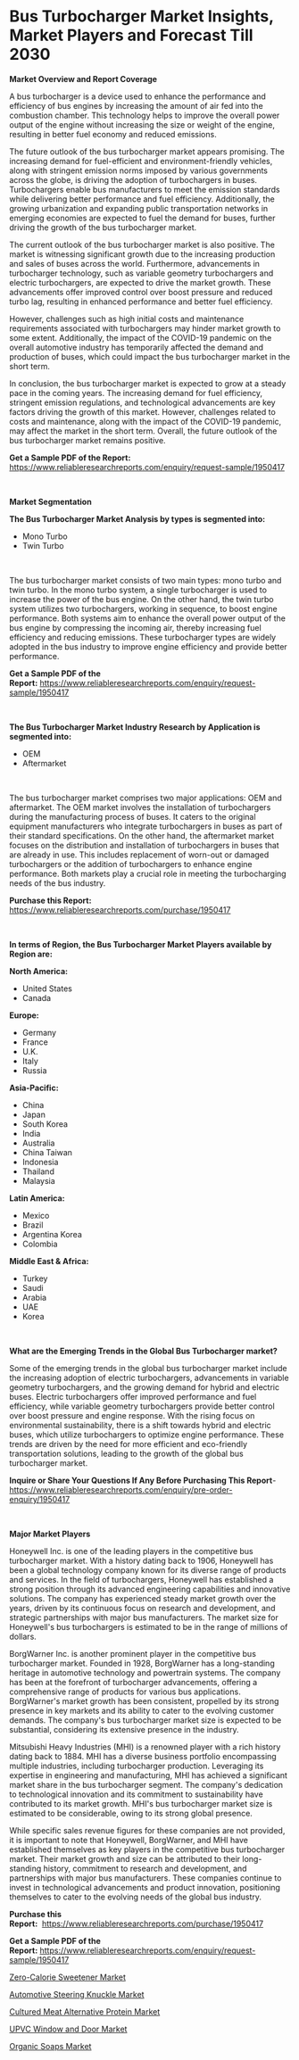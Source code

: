 <p><h1>Bus Turbocharger Market Insights, Market Players and Forecast Till 2030</h1></p><p><strong>Market Overview and Report Coverage</strong></p>
<p><p>A bus turbocharger is a device used to enhance the performance and efficiency of bus engines by increasing the amount of air fed into the combustion chamber. This technology helps to improve the overall power output of the engine without increasing the size or weight of the engine, resulting in better fuel economy and reduced emissions.</p><p>The future outlook of the bus turbocharger market appears promising. The increasing demand for fuel-efficient and environment-friendly vehicles, along with stringent emission norms imposed by various governments across the globe, is driving the adoption of turbochargers in buses. Turbochargers enable bus manufacturers to meet the emission standards while delivering better performance and fuel efficiency. Additionally, the growing urbanization and expanding public transportation networks in emerging economies are expected to fuel the demand for buses, further driving the growth of the bus turbocharger market.</p><p>The current outlook of the bus turbocharger market is also positive. The market is witnessing significant growth due to the increasing production and sales of buses across the world. Furthermore, advancements in turbocharger technology, such as variable geometry turbochargers and electric turbochargers, are expected to drive the market growth. These advancements offer improved control over boost pressure and reduced turbo lag, resulting in enhanced performance and better fuel efficiency.</p><p>However, challenges such as high initial costs and maintenance requirements associated with turbochargers may hinder market growth to some extent. Additionally, the impact of the COVID-19 pandemic on the overall automotive industry has temporarily affected the demand and production of buses, which could impact the bus turbocharger market in the short term.</p><p>In conclusion, the bus turbocharger market is expected to grow at a steady pace in the coming years. The increasing demand for fuel efficiency, stringent emission regulations, and technological advancements are key factors driving the growth of this market. However, challenges related to costs and maintenance, along with the impact of the COVID-19 pandemic, may affect the market in the short term. Overall, the future outlook of the bus turbocharger market remains positive.</p></p>
<p><strong>Get a Sample PDF of the Report:</strong> <a href="https://www.reliableresearchreports.com/enquiry/request-sample/1950417">https://www.reliableresearchreports.com/enquiry/request-sample/1950417</a></p>
<p>&nbsp;</p>
<p><strong>Market Segmentation</strong></p>
<p><strong>The Bus Turbocharger Market Analysis by types is segmented into:</strong></p>
<p><ul><li>Mono Turbo</li><li>Twin Turbo</li></ul></p>
<p>&nbsp;</p>
<p><p>The bus turbocharger market consists of two main types: mono turbo and twin turbo. In the mono turbo system, a single turbocharger is used to increase the power of the bus engine. On the other hand, the twin turbo system utilizes two turbochargers, working in sequence, to boost engine performance. Both systems aim to enhance the overall power output of the bus engine by compressing the incoming air, thereby increasing fuel efficiency and reducing emissions. These turbocharger types are widely adopted in the bus industry to improve engine efficiency and provide better performance.</p></p>
<p><strong>Get a Sample PDF of the Report:</strong>&nbsp;<a href="https://www.reliableresearchreports.com/enquiry/request-sample/1950417">https://www.reliableresearchreports.com/enquiry/request-sample/1950417</a></p>
<p>&nbsp;</p>
<p><strong>The Bus Turbocharger Market Industry Research by Application is segmented into:</strong></p>
<p><ul><li>OEM</li><li>Aftermarket</li></ul></p>
<p>&nbsp;</p>
<p><p>The bus turbocharger market comprises two major applications: OEM and aftermarket. The OEM market involves the installation of turbochargers during the manufacturing process of buses. It caters to the original equipment manufacturers who integrate turbochargers in buses as part of their standard specifications. On the other hand, the aftermarket market focuses on the distribution and installation of turbochargers in buses that are already in use. This includes replacement of worn-out or damaged turbochargers or the addition of turbochargers to enhance engine performance. Both markets play a crucial role in meeting the turbocharging needs of the bus industry.</p></p>
<p><strong>Purchase this Report:</strong>&nbsp; <a href="https://www.reliableresearchreports.com/purchase/1950417">https://www.reliableresearchreports.com/purchase/1950417</a></p>
<p>&nbsp;</p>
<p><strong>In terms of Region, the Bus Turbocharger Market Players available by Region are:</strong></p>
<p>
    <p> <strong> North America: </strong>
        <ul>
            <li>United States</li>
            <li>Canada</li>
        </ul>
        </p> 
    <p> <strong> Europe: </strong>
        <ul>
            <li>Germany</li>
            <li>France</li>
            <li>U.K.</li>
            <li>Italy</li>
            <li>Russia</li>
        </ul>
        </p> 
    <p> <strong> Asia-Pacific: </strong>
        <ul>
            <li>China</li>
            <li>Japan</li>
            <li>South Korea</li>
            <li>India</li>
            <li>Australia</li>
            <li>China Taiwan</li>
            <li>Indonesia</li>
            <li>Thailand</li>
            <li>Malaysia</li>
        </ul>
        </p> 
    <p> <strong> Latin America: </strong>
        <ul>
            <li>Mexico</li>
            <li>Brazil</li>
            <li>Argentina Korea</li>
            <li>Colombia</li>
        </ul>
        </p> 
    <p> <strong> Middle East & Africa: </strong>
        <ul>
            <li>Turkey</li>
            <li>Saudi</li>
            <li>Arabia</li>
            <li>UAE</li>
            <li>Korea</li>
        </ul>
    </p>
    </p>
<p>&nbsp;</p>
<p><strong>What are the Emerging Trends in the Global Bus Turbocharger market?</strong></p>
<p><p>Some of the emerging trends in the global bus turbocharger market include the increasing adoption of electric turbochargers, advancements in variable geometry turbochargers, and the growing demand for hybrid and electric buses. Electric turbochargers offer improved performance and fuel efficiency, while variable geometry turbochargers provide better control over boost pressure and engine response. With the rising focus on environmental sustainability, there is a shift towards hybrid and electric buses, which utilize turbochargers to optimize engine performance. These trends are driven by the need for more efficient and eco-friendly transportation solutions, leading to the growth of the global bus turbocharger market.</p></p>
<p><strong>Inquire or Share Your Questions If Any Before Purchasing This Report</strong>- <a href="https://www.reliableresearchreports.com/enquiry/pre-order-enquiry/1950417">https://www.reliableresearchreports.com/enquiry/pre-order-enquiry/1950417</a></p>
<p>&nbsp;</p>
<p><strong>Major Market Players</strong></p>
<p><p>Honeywell Inc. is one of the leading players in the competitive bus turbocharger market. With a history dating back to 1906, Honeywell has been a global technology company known for its diverse range of products and services. In the field of turbochargers, Honeywell has established a strong position through its advanced engineering capabilities and innovative solutions. The company has experienced steady market growth over the years, driven by its continuous focus on research and development, and strategic partnerships with major bus manufacturers. The market size for Honeywell's bus turbochargers is estimated to be in the range of millions of dollars.</p><p>BorgWarner Inc. is another prominent player in the competitive bus turbocharger market. Founded in 1928, BorgWarner has a long-standing heritage in automotive technology and powertrain systems. The company has been at the forefront of turbocharger advancements, offering a comprehensive range of products for various bus applications. BorgWarner's market growth has been consistent, propelled by its strong presence in key markets and its ability to cater to the evolving customer demands. The company's bus turbocharger market size is expected to be substantial, considering its extensive presence in the industry.</p><p>Mitsubishi Heavy Industries (MHI) is a renowned player with a rich history dating back to 1884. MHI has a diverse business portfolio encompassing multiple industries, including turbocharger production. Leveraging its expertise in engineering and manufacturing, MHI has achieved a significant market share in the bus turbocharger segment. The company's dedication to technological innovation and its commitment to sustainability have contributed to its market growth. MHI's bus turbocharger market size is estimated to be considerable, owing to its strong global presence.</p><p>While specific sales revenue figures for these companies are not provided, it is important to note that Honeywell, BorgWarner, and MHI have established themselves as key players in the competitive bus turbocharger market. Their market growth and size can be attributed to their long-standing history, commitment to research and development, and partnerships with major bus manufacturers. These companies continue to invest in technological advancements and product innovation, positioning themselves to cater to the evolving needs of the global bus industry.</p></p>
<p><strong>Purchase this Report:</strong>&nbsp;&nbsp;<a href="https://www.reliableresearchreports.com/purchase/1950417">https://www.reliableresearchreports.com/purchase/1950417</a></p>
<p></p>
<p><strong>Get a Sample PDF of the Report:</strong>&nbsp;<a href="https://www.reliableresearchreports.com/enquiry/request-sample/1950417">https://www.reliableresearchreports.com/enquiry/request-sample/1950417</a></p>
<p><p><a href="https://www.linkedin.com/pulse/zero-calorie-sweetener-market-research-report-unlocks-analysis-ugawf/">Zero-Calorie Sweetener Market</a></p><p><a href="https://github.com/vimar16th/Market-Research-Report-List-1/blob/main/automotive-steering-knuckle-market.md">Automotive Steering Knuckle Market</a></p><p><a href="https://www.linkedin.com/pulse/cultured-meat-alternative-protein-market-challenges-opportunities-4oubf/">Cultured Meat Alternative Protein Market</a></p><p><a href="https://medium.com/@santoshh992151/upvc-window-and-door-market-competitive-analysis-market-trends-and-forecast-to-2030-016223fff46b">UPVC Window and Door Market</a></p><p><a href="https://medium.com/@shivay151299/organic-soaps-market-share-evolution-and-market-growth-trends-2023-2030-34dd0f1a7184">Organic Soaps Market</a></p></p>